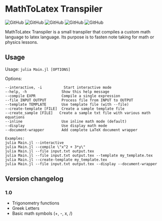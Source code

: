 # MathToLatex Transpiler
![GitHub](https://img.shields.io/badge/Version-1.0-purple) ![GitHub](https://img.shields.io/badge/License-MIT-blue) ![GitHub](https://img.shields.io/badge/Status-Working-Green) ![GitHub](https://img.shields.io/badge/Tests-Passing-Green) ![GitHub](https://img.shields.io/badge/Julia%20tested%20version-1.6.7-9558B2?logo=julia&logoColor=white)

MathToLatex Transpiler is a small transpiler that compiles a custom math language to latex language.
Its purpose is to fasten note taking for math or physics lessons.

## Usage
Usage: `julia Main.jl [OPTIONS]`

Options:
```
--interactive, -i          Start interactive mode
--help, -h                Show this help message
--compile EXPR            Compile a single expression
--file INPUT OUTPUT       Process file from INPUT to OUTPUT
--template TEMPLATE       Use template file (with --file)
--create-template [FILE]  Create a sample template file
--create_sample [FILE]	 Create a sample txt file with various math equations
--inline                  Use inline math mode (default)
--display                 Use display math mode
--document-wrapper        Add complete LaTeX document wrapper

Examples:
julia Main.jl --interactive
julia Main.jl --compile \"x^2 + 3*y\"
julia Main.jl --file input.txt output.tex
julia Main.jl --file input.txt output.tex --template my_template.tex
julia Main.jl --create-template my_template.tex
julia Main.jl --file input.txt output.tex --display --document-wrapper
```

## Version changelog

### 1.0
- Trigonometry functions
- Greek Letters
- Basic math symbols (+, -, x, /)